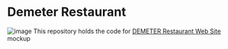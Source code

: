 # Demeter Restaurant
![image](https://github.com/TruePadawan/Demeter-Restaurant/assets/71678062/e423cc33-1743-47c3-9984-32e3c083c654)
This repository holds the code for [DEMETER Restaurant Web Site](https://www.behance.net/gallery/166342543/DEMETER-Restaurant-Web-Site) mockup
